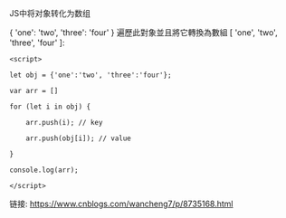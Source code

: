 JS中将对象转化为数组

{ 'one': 'two', 'three': 'four' } 遍歷此對象並且將它轉換為數組 [ 'one', 'two', 'three', 'four' ]:
```
<script>

let obj = {'one':'two', 'three':'four'};

var arr = []

for (let i in obj) {

    arr.push(i); // key

    arr.push(obj[i]); // value

}

console.log(arr);

</script>
```

链接: https://www.cnblogs.com/wancheng7/p/8735168.html
